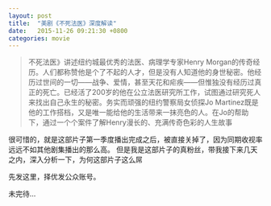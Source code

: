 ```yaml
---
layout: post
title:  "美剧《不死法医》深度解读"
date:   2015-11-26 09:21:30 +0800
categories: movie 
---
```


>不死法医》讲述纽约城最优秀的法医、病理学专家Henry Morgan的传奇经历。人们都称赞他是个了不起的人才，但是没有人知道他的身世秘密。他经历过世间的一切——战争、爱情，甚至天花和疟疾——但惟独没有经历过真正的死亡。已经活了200岁的他在公立法医研究所工作，试图通过研究死人来找出自己永生的秘密。务实而顽强的纽约警察局女侦探Jo Martinez既是他的工作搭档，又是唯一能给他的生活带来一抹亮色的人。在Jo的帮助下，通过一个个案件了解Henry漫长的、充满传奇色彩的人生故事


很可惜的，就是这部片子第一季度播出完成之后，被直接关掉了，因为同期收视率远远不如其他剧集播出的那么高。
但是我是这部片子的真粉丝，带我接下来几天之内，深入分析一下，为何这部片子这么屌

先发这里，择优发公众账号。

未完待...
